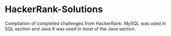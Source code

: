 # HackerRank-Solutions
Compilation of completed challenges from HackerRank.
MySQL was used in SQL section and Java 8 was used in most of the Java section.

